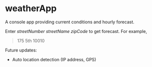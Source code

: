 # weatherApp

A console app providing current conditions and hourly forecast.

Enter *streetNumber streetName zipCode* to get forecast. For example,
> 175 5th 10010

Future updates:
- Auto location detection (IP address, GPS)
